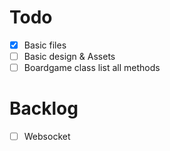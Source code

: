 # Todo

-  [x] Basic files
-  [ ] Basic design & Assets
-  [ ] Boardgame class list all methods

# Backlog

-  [ ] Websocket
